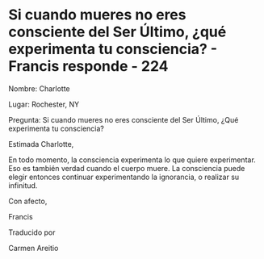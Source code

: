 # Si cuando mueres no eres consciente del Ser Último, ¿qué experimenta tu consciencia? - Francis responde - 224

Nombre: Charlotte

Lugar: Rochester, NY

Pregunta: Si cuando mueres no eres consciente del Ser Último, ¿Qué experimenta tu consciencia?

Estimada Charlotte,

En todo momento, la consciencia experimenta lo que quiere experimentar. Eso es también verdad cuando el cuerpo muere. La consciencia puede elegir entonces continuar experimentando la ignorancia, o realizar su infinitud.

Con afecto, 

Francis

Traducido por 

Carmen Areitio

